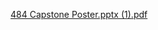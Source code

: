 [484 Capstone Poster.pptx (1).pdf](https://github.com/JeremyHub/Captain-Sonar/files/10188045/484.Capstone.Poster.pptx.1.pdf)
